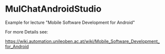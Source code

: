 # MulChatAndroidStudio

Example for lecture "Mobile Software Development for Android"

For more Details see:

https://wiki.automation.unileoben.ac.at/wiki/Mobile_Software_Development_for_Android
